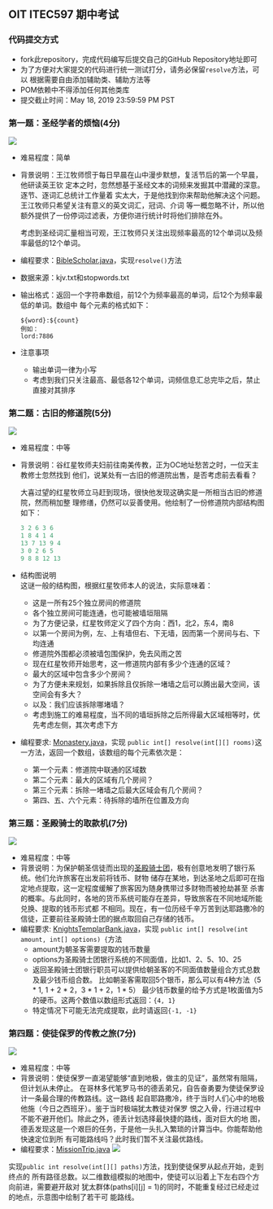 ## OIT ITEC597 期中考试

### 代码提交方式
* fork此repository，完成代码编写后提交自己的GitHub Repository地址即可
* 为了方便对大家提交的代码进行统一测试打分，请务必保留`resolve`方法，可以
根据需要自由添加辅助类、辅助方法等
* POM依赖中不得添加任何其他类库
* 提交截止时间：May 18, 2019 23:59:59 PM PST


### 第一题：圣经学者的烦恼(4分)
![](src/main/resources/bible-scholar.jfif)
* 难易程度：简单
* 背景说明：王江牧师惯于每日早晨在山中漫步默想，复活节后的第一个早晨，他研读英王钦
定本之时，忽然想基于圣经文本的词频来发掘其中潜藏的深意。逐节、逐词汇总统计工作量着
实太大，于是他找到你来帮助他解决这个问题。王江牧师只希望关注有意义的英文词汇，冠词、介词
等一概忽略不计，所以他额外提供了一份停词过滤表，方便你进行统计时将他们排除在外。

  考虑到圣经词汇量相当可观，王江牧师只关注出现频率最高的12个单词以及频率最低的12个单词。
* 编程要求：[BibleScholar.java](src/main/java/BibleScholar.java)，实现`resolve()`方法
* 数据来源：kjv.txt和stopwords.txt
* 输出格式：返回一个字符串数组，前12个为频率最高的单词，后12个为频率最低的单词。数组中
每个元素的格式如下：  
  ```
  ${word}:${count}
  例如：
  lord:7886
  ```
* 注意事项
  + 输出单词一律为小写
  + 考虑到我们只关注最高、最低各12个单词，词频信息汇总完毕之后，禁止直接对其排序


### 第二题：古旧的修道院(5分)
![](src/main/resources/monastery.jfif)
* 难易程度：中等
* 背景说明：谷红星牧师夫妇前往南美传教，正为OC地址愁苦之时，一位天主教修士忽然找到
他们，说某处有一古旧的修道院出售，是否考虑前去看看？  

  大喜过望的红星牧师立马赶到现场，很快他发现这确实是一所相当古旧的修道院，然而稍加整
理修缮，仍然可以妥善使用。他绘制了一份修道院内部结构图如下：
  ```java
  3 2 6 3 6
  1 8 4 1 4
  13 7 13 9 4
  3 0 2 6 5
  9 8 8 12 13
  ```
* 结构图说明  
这谜一般的结构图，根据红星牧师本人的说法，实际意味着：
  + 这是一所有25个独立房间的修道院
  + 各个独立房间可能连通，也可能被墙垣阻隔
  + 为了方便记录，红星牧师定义了四个方向：西1，北2，东4，南8
  + 以第一个房间为例，左、上有墙但右、下无墙，因而第一个房间与右、下均连通
  + 修道院外围都必须被墙包围保护，免去风雨之苦
  + 现在红星牧师开始思考，这一修道院内部有多少个连通的区域？
  + 最大的区域中包含多少个房间？
  + 为了方便未来规划，如果拆除且仅拆除一堵墙之后可以腾出最大空间，该空间会有多大？
  + 以及：我们应该拆除哪堵墙？
  + 考虑到施工的难易程度，当不同的墙垣拆除之后所得最大区域相等时，优先考虑左侧，其次考虑下方
* 编程要求: [Monastery.java](src/main/java/Monastery.java)，实现
`public int[] resolve(int[][] rooms)`这一方法，返回一个数组，该数组的每个元素依次是：
  + 第一个元素：修道院中联通的区域数
  + 第二个元素：最大的区域有几个房间？
  + 第三个元素：拆除一堵墙之后最大区域会有几个房间？
  + 第四、五、六个元素：待拆除的墙所在位置及方向


### 第三题：圣殿骑士的取款机(7分)
![](src/main/resources/templar-hq.jpg)
* 难易程度：中等
* 背景说明：为保护朝圣信徒而出现的[圣殿骑士团](https://en.wikipedia.org/wiki/Knights_Templar)，极有创意地发明了银行系统。他们允许旅客在出发前将钱币、财物
储存在某地，到达圣地之后即可在指定地点提取，这一定程度缓解了旅客因为随身携带过多财物而被抢劫甚至
杀害的概率。与此同时，各地的货币系统可能存在差异，导致旅客在不同地域所能兑换、提取的钱币形式都
不相同。现在，有一位历经千辛万苦到达耶路撒冷的信徒，正要前往圣殿骑士团的据点取回自己存储的钱币。
* 编程要求: [KnightsTemplarBank.java](src/main/java/KnightsTemplarBank.java)，实现
`public int[] resolve(int amount, int[] options) {`方法
  + amount为朝圣客需要提取的钱币数量
  + options为圣殿骑士团银行系统的不同面值，比如1、2、5、10、25
  + 返回圣殿骑士团银行职员可以提供给朝圣客的不同面值数量组合方式总数及最少钱币组合数。
  比如朝圣客需取回5个银币，那么可以有4种方法（5 * 1, 1 + 2 * 2，3 * 1 + 2，1 * 5）
  最少钱币数量的给予方式是1枚面值为5的硬币。这两个数值以数组形式返回：`{4, 1}`
  + 特定情况下可能无法完成提取，此时请返回`{-1, -1}`


### 第四题：使徒保罗的传教之旅(7分)
![](src/main/resources/trip.jfif)
* 难易程度：中等
* 背景说明：使徒保罗一直渴望能够“直到地极，做主的见证”，虽然常有阻隔，但计划从未停止。
在哥林多代笔罗马书的德丢弟兄，自告奋勇要为使徒保罗设计一条最合理的传教路线。这一路线
起自耶路撒冷，终于当时人们心中的地极他施（今日之西班牙）。鉴于当时极端犹太教徒对保罗
恨之入骨，行进过程中不能不避开他们。除此之外，德丢计划选择最快捷的路线，面对巨大的地
图，德丢发现这是一个艰巨的任务，于是他一头扎入繁琐的计算当中。你能帮助他快速定位到所
有可能路线吗？此时我们暂不关注最优路线。
* 编程要求：[MissionTrip.java](src/main/java/MissionTrip.java)
![](src/main/resources/mission-trip.png)

实现`public int resolve(int[][] paths)`方法，找到使徒保罗从起点开始，走到终点的
所有路径总数。以二维数组模拟的地图中，使徒可以沿着上下左右四个方向前进，需要避开敌对
犹太群体(paths[i][j] = 1)的同时，不能重复经过已经走过的地点，示意图中绘制了若干可
能路线。